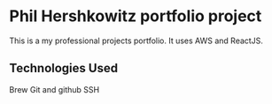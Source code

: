 # Phil Hershkowitz portfolio project

This is a my professional projects portfolio. It uses AWS and ReactJS.

## Technologies Used

Brew
Git and github
SSH
